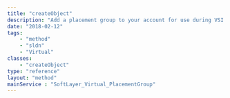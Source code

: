 ```yaml
---
title: "createObject"
description: "Add a placement group to your account for use during VSI provisioning. "
date: "2018-02-12"
tags:
    - "method"
    - "sldn"
    - "Virtual"
classes:
    - "createObject"
type: "reference"
layout: "method"
mainService : "SoftLayer_Virtual_PlacementGroup"
---
```

